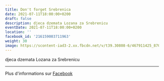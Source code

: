 ```yaml
---
title: Don't forget Srebrenica
date: 2021-07-11T18:00:00+0200
draft: false
description: djeca dzemata Lozana za Srebrenicu
eventDate: 2021-07-11T18:00:00+0200
location: ''
facebook_id: '216159003711963'
weight: 30
image: https://scontent-iad3-2.xx.fbcdn.net/v/t39.30808-6/467911425_8702124949883247_8451066247417132989_n.jpg?_nc_cat=103&ccb=1-7&_nc_sid=9e60e4&_nc_ohc=pL2SBleV-OYQ7kNvwGBNRKw&_nc_oc=Adm7XKT6QD0XNYgJR7ge9HCZDd7Crl_oX6AQ_li07rKtbMdZ72qmfFIVo0RDh22lEN8&_nc_zt=23&_nc_ht=scontent-iad3-2.xx&edm=ABTKTjYEAAAA&_nc_gid=bB0B03gooUZ9hCwcwGamaw&oh=00_AfLeKH9gcsOH0wi76X03EejDINH4_QzOe-4i46IgPOE_yg&oe=68348159
---
```


djeca dzemata Lozana za Srebrenicu

---

Plus d'informations sur [Facebook](https://facebook.com/events/216159003711963)